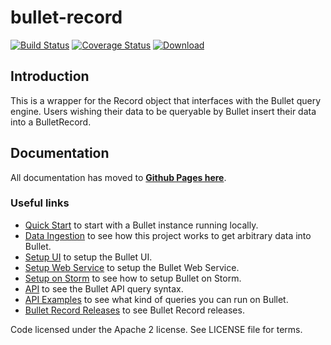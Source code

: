 # bullet-record

[![Build Status](https://travis-ci.org/bullet-db/bullet-record.svg?branch=master)](https://travis-ci.org/bullet-db/bullet-record) [![Coverage Status](https://coveralls.io/repos/github/bullet-db/bullet-record/badge.svg?branch=master)](https://coveralls.io/github/bullet-db/bullet-record?branch=master) [![Download](https://api.bintray.com/packages/yahoo/maven/bullet-record/images/download.svg) ](https://bintray.com/yahoo/maven/bullet-record/_latestVersion)

## Introduction

This is a wrapper for the Record object that interfaces with the Bullet query engine. Users wishing their data to be queryable by Bullet insert their data into a BulletRecord.

## Documentation

All documentation has moved to **[Github Pages here](https://bullet-db.github.io/)**.

### Useful links

* [Quick Start](https://bullet-db.github.io/quick-start/) to start with a Bullet instance running locally.
* [Data Ingestion](https://bullet-db.github.io/backend/ingestion/) to see how this project works to get arbitrary data into Bullet.
* [Setup UI](https://bullet-db.github.io/ui/setup/) to setup the Bullet UI.
* [Setup Web Service](https://bullet-db.github.io/ws/setup/) to setup the Bullet Web Service.
* [Setup on Storm](https://bullet-db.github.io/backend/storm-setup/) to see how to setup Bullet on Storm.
* [API](https://bullet-db.github.io/ws/api/) to see the Bullet API query syntax.
* [API Examples](https://bullet-db.github.io/ws/examples/) to see what kind of queries you can run on Bullet.
* [Bullet Record Releases](https://bullet-db.github.io/releases/#bullet-record) to see Bullet Record releases.

Code licensed under the Apache 2 license. See LICENSE file for terms.

